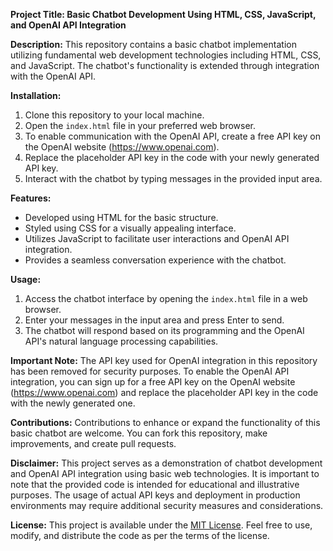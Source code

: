 **Project Title: Basic Chatbot Development Using HTML, CSS, JavaScript, and OpenAI API Integration**

**Description:**
This repository contains a basic chatbot implementation utilizing fundamental web development technologies including HTML, CSS, and JavaScript. The chatbot's functionality is extended through integration with the OpenAI API. 

**Installation:**
1. Clone this repository to your local machine.
2. Open the `index.html` file in your preferred web browser.
3. To enable communication with the OpenAI API, create a free API key on the OpenAI website (https://www.openai.com).
4. Replace the placeholder API key in the code with your newly generated API key.
5. Interact with the chatbot by typing messages in the provided input area.

**Features:**
- Developed using HTML for the basic structure.
- Styled using CSS for a visually appealing interface.
- Utilizes JavaScript to facilitate user interactions and OpenAI API integration.
- Provides a seamless conversation experience with the chatbot.

**Usage:**
1. Access the chatbot interface by opening the `index.html` file in a web browser.
2. Enter your messages in the input area and press Enter to send.
3. The chatbot will respond based on its programming and the OpenAI API's natural language processing capabilities.

**Important Note:**
The API key used for OpenAI integration in this repository has been removed for security purposes. To enable the OpenAI API integration, you can sign up for a free API key on the OpenAI website (https://www.openai.com) and replace the placeholder API key in the code with the newly generated one.

**Contributions:**
Contributions to enhance or expand the functionality of this basic chatbot are welcome. You can fork this repository, make improvements, and create pull requests.

**Disclaimer:**
This project serves as a demonstration of chatbot development and OpenAI API integration using basic web technologies. It is important to note that the provided code is intended for educational and illustrative purposes. The usage of actual API keys and deployment in production environments may require additional security measures and considerations.

**License:**
This project is available under the [MIT License](LICENSE). Feel free to use, modify, and distribute the code as per the terms of the license.
